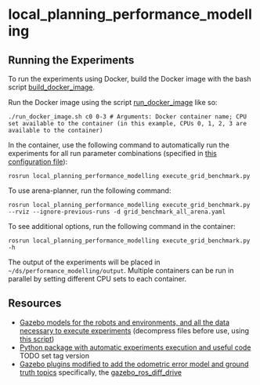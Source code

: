 # local_planning_performance_modelling

## Running the Experiments

To run the experiments using Docker, build the Docker image with the bash script [build_docker_image](https://github.com/AIRLab-POLIMI/local_planning_performance_modelling/blob/melodic-devel/docker/build_docker_image.sh).

Run the Docker image using the script [run_docker_image](https://github.com/AIRLab-POLIMI/local_planning_performance_modelling/blob/melodic-devel/docker/run_docker_image.sh) like so:
```shell
./run_docker_image.sh c0 0-3 # Arguments: Docker container name; CPU set available to the container (in this example, CPUs 0, 1, 2, 3 are available to the container)
```

In the container, use the following command to automatically run the experiments for all run parameter combinations (specified in [this configuration file](https://github.com/AIRLab-POLIMI/local_planning_performance_modelling/blob/melodic-devel/config/benchmark_configurations/grid_benchmark_all.yaml)):
```shell
rosrun local_planning_performance_modelling execute_grid_benchmark.py
```
To use arena-planner, run the following command:
```shell
rosrun local_planning_performance_modelling execute_grid_benchmark.py --rviz --ignore-previous-runs -d grid_benchmark_all_arena.yaml
```
To see additional options, run the following command in the container:
```shell
rosrun local_planning_performance_modelling execute_grid_benchmark.py -h
```

The output of the experiments will be placed in `~/ds/performance_modelling/output`.
Multiple containers can be run in parallel by setting different CPU sets to each container.

## Resources
- [Gazebo models for the robots and environments, and all the data necessary to execute experiments](https://github.com/AIRLab-POLIMI/performance_modelling_test_datasets/tree/local-planning-devel) (decompress files before use, using [this script](https://github.com/AIRLab-POLIMI/performance_modelling/blob/0.0.6/performance_modelling_py/environment/decompress_dataset_files.py))
- [Python package with automatic experiments execution and useful code](https://github.com/AIRLab-POLIMI/performance_modelling/tree/TODO) TODO set tag version
- [Gazebo plugins modified to add the odometric error model and ground truth topics](https://github.com/AIRLab-POLIMI/gazebo_ros_pkgs/tree/melodic-devel)
specifically, the [gazebo_ros_diff_drive](https://github.com/AIRLab-POLIMI/gazebo_ros_pkgs/blob/melodic-devel/gazebo_plugins/src/gazebo_ros_diff_drive.cpp)
